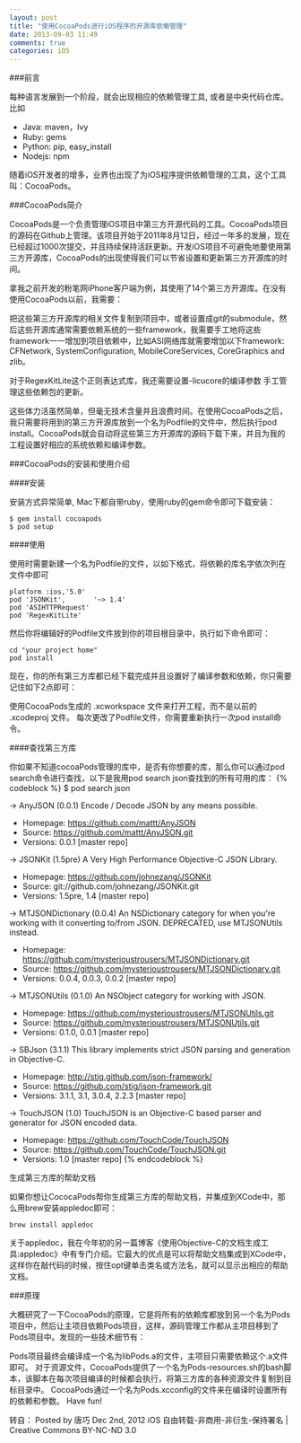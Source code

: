 ```yaml
---
layout: post
title: "使用CocoaPods进行iOS程序的开源库依懒管理"
date: 2013-09-03 11:49
comments: true
categories: iOS
---
```



###前言

每种语言发展到一个阶段，就会出现相应的依赖管理工具, 或者是中央代码仓库。比如

*	Java: maven，Ivy
*	Ruby: gems
*	Python: pip, easy_install
*	Nodejs: npm

随着iOS开发者的增多，业界也出现了为iOS程序提供依赖管理的工具，这个工具叫：CocoaPods。


<!-- more -->

###CocoaPods简介

CocoaPods是一个负责管理iOS项目中第三方开源代码的工具。CocoaPods项目的源码在Github上管理。该项目开始于2011年8月12日，经过一年多的发展，现在已经超过1000次提交，并且持续保持活跃更新。开发iOS项目不可避免地要使用第三方开源库，CocoaPods的出现使得我们可以节省设置和更新第三方开源库的时间。

拿我之前开发的粉笔网iPhone客户端为例，其使用了14个第三方开源库。在没有使用CocoaPods以前，我需要：

把这些第三方开源库的相关文件复制到项目中，或者设置成git的submodule，然后这些开源库通常需要依赖系统的一些framework，我需要手工地将这些framework一一增加到项目依赖中，比如ASI网络库就需要增加以下framework: CFNetwork, SystemConfiguration, MobileCoreServices, CoreGraphics and zlib。

对于RegexKitLite这个正则表达式库，我还需要设置-licucore的编译参数
手工管理这些依赖包的更新。

这些体力活虽然简单，但毫无技术含量并且浪费时间。在使用CocoaPods之后，我只需要将用到的第三方开源库放到一个名为Podfile的文件中，然后执行pod install。CocoaPods就会自动将这些第三方开源库的源码下载下来，并且为我的工程设置好相应的系统依赖和编译参数。

###CocoaPods的安装和使用介绍

####安装

安装方式异常简单, Mac下都自带ruby，使用ruby的gem命令即可下载安装：
```
$ gem install cocoapods
$ pod setup
```

####使用

使用时需要新建一个名为Podfile的文件，以如下格式，将依赖的库名字依次列在文件中即可

```
platform :ios,'5.0'
pod 'JSONKit',       '~> 1.4'
pod 'ASIHTTPRequest'
pod 'RegexKitLite'
```

然后你将编辑好的Podfile文件放到你的项目根目录中，执行如下命令即可：

```
cd "your project home"
pod install
```

现在，你的所有第三方库都已经下载完成并且设置好了编译参数和依赖，你只需要记住如下2点即可：

使用CocoaPods生成的 .xcworkspace 文件来打开工程，而不是以前的 .xcodeproj 文件。
每次更改了Podfile文件，你需要重新执行一次pod install命令。

####查找第三方库

你如果不知道cocoaPods管理的库中，是否有你想要的库，那么你可以通过pod search命令进行查找，以下是我用pod search json查找到的所有可用的库：
{% codeblock %}
$ pod search json


-> AnyJSON (0.0.1)
   Encode / Decode JSON by any means possible.
   - Homepage: https://github.com/mattt/AnyJSON
   - Source:   https://github.com/mattt/AnyJSON.git
   - Versions: 0.0.1 [master repo]


-> JSONKit (1.5pre)
   A Very High Performance Objective-C JSON Library.
   - Homepage: https://github.com/johnezang/JSONKit
   - Source:   git://github.com/johnezang/JSONKit.git
   - Versions: 1.5pre, 1.4 [master repo]


-> MTJSONDictionary (0.0.4)
   An NSDictionary category for when you're working with it converting to/from JSON. DEPRECATED, use MTJSONUtils
   instead.
   - Homepage: https://github.com/mysterioustrousers/MTJSONDictionary.git
   - Source:   https://github.com/mysterioustrousers/MTJSONDictionary.git
   - Versions: 0.0.4, 0.0.3, 0.0.2 [master repo]


-> MTJSONUtils (0.1.0)
   An NSObject category for working with JSON.
   - Homepage: https://github.com/mysterioustrousers/MTJSONUtils.git
   - Source:   https://github.com/mysterioustrousers/MTJSONUtils.git
   - Versions: 0.1.0, 0.0.1 [master repo]


-> SBJson (3.1.1)
   This library implements strict JSON parsing and generation in Objective-C.
   - Homepage: http://stig.github.com/json-framework/
   - Source:   https://github.com/stig/json-framework.git
   - Versions: 3.1.1, 3.1, 3.0.4, 2.2.3 [master repo]


-> TouchJSON (1.0)
   TouchJSON is an Objective-C based parser and generator for JSON encoded data.
   - Homepage: https://github.com/TouchCode/TouchJSON
   - Source:   https://github.com/TouchCode/TouchJSON.git
   - Versions: 1.0 [master repo]
{% endcodeblock %}

生成第三方库的帮助文档

如果你想让CococaPods帮你生成第三方库的帮助文档，并集成到XCode中，那么用brew安装appledoc即可：

```
brew install appledoc
```

关于appledoc，我在今年初的另一篇博客《使用Objective-C的文档生成工具:appledoc》中有专门介绍。它最大的优点是可以将帮助文档集成到XCode中，这样你在敲代码的时候，按住opt键单击类名或方法名，就可以显示出相应的帮助文档。

###原理

大概研究了一下CocoaPods的原理，它是将所有的依赖库都放到另一个名为Pods项目中，然后让主项目依赖Pods项目，这样，源码管理工作都从主项目移到了Pods项目中。发现的一些技术细节有：

Pods项目最终会编译成一个名为libPods.a的文件，主项目只需要依赖这个.a文件即可。
对于资源文件，CocoaPods提供了一个名为Pods-resources.sh的bash脚本，该脚本在每次项目编译的时候都会执行，将第三方库的各种资源文件复制到目标目录中。
CocoaPods通过一个名为Pods.xcconfig的文件来在编译时设置所有的依赖和参数。
Have fun!

转自：
Posted by 唐巧 Dec 2nd, 2012   iOS
自由转载-非商用-非衍生-保持署名 | Creative Commons BY-NC-ND 3.0